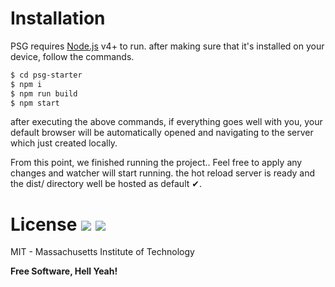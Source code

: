 
# Installation

PSG requires [Node.js](https://nodejs.org/) v4+ to run. after making sure that it's installed on your device, follow the commands.

```sh
$ cd psg-starter
$ npm i
$ npm run build
$ npm start
```

after executing the above commands, if everything goes well with you, your default browser will be automatically opened and navigating to the server which just created locally.

From this point, we finished running the project.. Feel free to apply any changes and watcher will start running. the hot reload server is ready and the dist/ directory well be hosted as default ✔.

# License ![](https://img.shields.io/pypi/l/ansicolortags.svg) ![](https://badgen.net/badge/Open%20Source/Yes%21/blue?icon=github)

MIT - Massachusetts Institute of Technology

**Free Software, Hell Yeah!**
